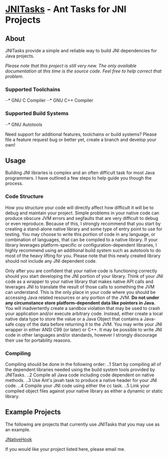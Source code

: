 [JNITasks](https://github.com/kwhat/jnitasks/) - Ant Tasks for JNI Projects
===========================================================================

## About
JNITasks provide a simple and reliable way to build JNI dependencies for Java projects.

*Please note that this project is still very new.  The only available documentation at this time is the source code. Feel
free to help correct that problem.*

### Supported Toolchains
⋅⋅* GNU C Compiler
⋅⋅* GNU C++ Compiler

### Supported Build Systems
⋅⋅* GNU Autotools

Need support for additional features, toolchains or build systems?  Please file a feature request bug or better yet,
create a branch and develop your own!

## Usage
Building JNI libraries is complex and an often difficult task for most Java programmers.  I have outlined a few steps to
help guide you though the process.

### Code Structure

How you structure your code will directly affect how difficult it will be to debug and maintain your project.  Simple
problems in your native code can produce obscure JVM errors and segfaults that are very difficult to debug or even
reproduce.  Because of this, I strongly recommend that you start by creating a stand-alone native library and some type
of entry point to use for testing.  You may choose to write this portion of code in any language, or combination
of languages, that can be compiled to a native library.  If your library leverages platform-specific or
configuration-dependent libraries, I highly recommend using an additional build system such as autotools to do most of
the heavy lifting for you.  Please note that this newly created library should not include any JNI dependent code.

Only after you are confident that your native code is functioning correctly should you start developing the JNI portion
of your library.  Think of your JNI code as a wrapper to your native library that makes native API calls and leverages
JNI to translate the result of those calls to something the JVM can understand.  This is the only place in your code
where you should be accessing Java related resources or any portion of the JVM.  **Do not under any circumstance store
platform-dependent data like pointers in Java.**  You will inadvertently create a sandbox violation that may be
used to crash your application and/or execute arbitrary code.  Instead, either create a local native data type to store
the value or a Java Object that contains a Java-safe copy of the data before returning it to the JVM.  You may write
your JNI wrapper in either ANSI C99 (or later) or C++.  It may be possible to write JNI code in other languages and/or
standards, however I strongly discourage their use for portability reasons.

### Compiling

Compiling should be done in the following order:
..1 Start by compiling all of the dependent libraries needed using the build system tools provided by JNITasks.
..2 Compile all Java code including code dependent on native methods.
..3 Use Ant's javah task to produce a native header for your JNI code.
..4 Compile your JNI code using either the cc task.
..5 Link your compiled object files against your native library as either a dynamic or static library.

## Example Projects
The following are projects that currently use JNITasks that you may use as an example.

[JNativeHook](https://github.com/kwhat/jnativehook/)

If you would like your project listed here, please email me.
